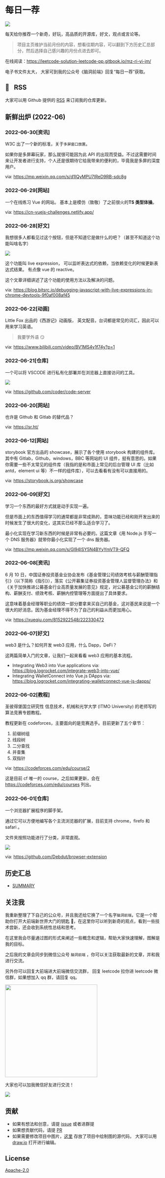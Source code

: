 # 每日一荐

![](https://tva1.sinaimg.cn/large/006y8mN6ly1g8d0sktqrwj30hs07maae.jpg)

每天给你推荐一个新奇，好玩，高品质的开源库，好文，观点或言论等。

> 项目主页维护当前月份的内容，想看往期内容，可以翻到下方历史汇总部分，然后选择自己感兴趣的月份点进去即可。

在线阅读：https://leetcode-solution-leetcode-pp.gitbook.io/mz-ri-yi-jm/

电子书文件太大， 大家可到我的公众号《脑洞前端》回复“每日一荐”获取。

## :newspaper: &nbsp; RSS

大家可以用 Github 提供的 [RSS](https://github.com/azl397985856/daily-featured/commits.atom) 来订阅我的仓库更新。

## 新鲜出炉 (2022-06)

### 2022-06-30[资讯]

W3C 出了一个新的标准，关于`多屏窗口放置`。

如果你是多屏幕玩家，那么就很可能因为此 API 的出现而受益。不过这需要时间来让开发者进行支持，个人还是很期待它给我带来的便利的，毕竟我是多屏的深度用户。

via: https://mp.weixin.qq.com/s/d1IQyMPU7IReD9RB-sdc8g

### 2022-06-29[网站]

一个在线练习 Vue 的网站。 基本上是模仿（致敬）了之前很火的**TS 类型体操**。

via: https://cn-vuejs-challenges.netlify.app/

### 2022-06-28[好文]

我想很多人都看见过这个按钮，但是不知道它是做什么的吧？（甚至不知道这个功能叫啥名字）

![](https://tva1.sinaimg.cn/large/e6c9d24ely1h46sa9axx2j21kq05qgnp.jpg)

这个功能叫 live expression， 可以监听表达式的依赖，当依赖变化的时候更新表达式结果。 有点像 vue 的 reactive。

这个文章详细讲述了这个功能的使用方法以及解决的问题。

via: https://blog.bitsrc.io/debugging-javascript-with-live-expressions-in-chrome-devtools-9f0af008af45

### 2022-06-22[动画]

Little Fox 出品的《西游记》动画版， 英文配音。台词都是常见的词汇，因此可以用来学习英语。

> 我要学外语 😏

via: https://www.bilibili.com/video/BV1MS4y1f74y?p=1

### 2022-06-21[仓库]

一个可以将 VSCODE 进行私有化部署并在浏览器上直接访问的工具。

![](https://tva1.sinaimg.cn/large/e6c9d24ely1h4i207hb75j217j0u042p.jpg)

via: https://github.com/coder/code-server

### 2022-06-20[网站]

也许是 Github 和 Gitlab 的替代品？

via: https://sr.ht/

### 2022-06-12[网站]

storybook 官方出品的 showcase，展示了各个使用 storybook 构建的组件库。其中有 Gitlab，Github，windows，BBC 等网站的 UI 组件，挺有意思的。如果你需要一些不太常见的组件库（我指的是和市面上常见的后台管理 UI 库（比如 antd，element ui 等）不一样的组件库），可以去看看有没有可以直接用的。

via: https://storybook.js.org/showcase

### 2022-06-09[好文]

学习一个东西的最好方式就是动手实现一遍。

但是市面上的东西值得学习的通常都是非常成熟的，意味功能已经和刚开发出来的时候发生了很大的变化，这其实已经不那么适合学习了。

最小化实现在学习新东西的时候是非常有必要的。这篇文章《用 Node.js 手写一个 DNS 服务器》就带你最小化实现了一个 dns 服务器。

via: https://mp.weixin.qq.com/s/Gl94ISY5N4BYyYmVT9-QFQ

### 2022-06-08[资讯]

6 月 10 日，中国证券投资基金业协会发布《基金管理公司绩效考核与薪酬管理指引》（以下简称《指引》），落实《公开募集证券投资基金管理人监督管理办法》和《关于加快推进公募基金行业高质量发展的意见》规定，对公募基金公司的薪酬结构、薪酬支付、绩效考核、薪酬内控管理等方面提出了具体要求。

这意味着基金经理等职业的绩效一部分要拿来买自己的基金，这对基民来说是一个很大的好消息。因为基金经理不得不为了自己的利益从而更加用心。

via: https://xueqiu.com/8152922548/222330472

### 2022-06-07[好文]

web3 是什么？如何开发 web3 应用，什么 Dapp，DeFi？

这两篇简单入门的文章，让我们一起来看看 web3 应用的基本流程。

- Integrating Web3 into Vue applications via: https://blog.logrocket.com/integrate-web3-into-vue/
- Integrating WalletConnect into Vue.js DApps via: https://blog.logrocket.com/integrating-walletconnect-vue-js-dapps/

### 2022-06-02[教程]

圣彼得堡国立研究性 信息技术，机械和光学大学 (ITMO University) 的老师写的算法竞赛专题教程。

教程更新在 codeforces，主要面向的是竞赛选手。目前更新了五个章节：

1. 前缀树组
2. 线段树
3. 二分查找
4. 并查集
5. 双指针

via: https://codeforces.com/edu/course/2

这是目前 cf 唯一的 course，之后如果更新，会在 https://codeforces.com/edu/courses 列出。

### 2022-06-01[仓库]

一个浏览器扩展程序的脚手架。

通过它可以方便地编写各个主流浏览器的扩展，目前支持 chrome，firefo 和 safari 。

文件夹按照功能进行了分类，非常直观。

![](https://tva1.sinaimg.cn/large/e6c9d24ely1h2wgo5iylgj21b20qq0ve.jpg)

via: https://github.com/Debdut/browser-extension

## 历史汇总

- [SUMMARY](./SUMMARY.md)

## 关注我

我重新整理了下自己的公众号，并且我还给它换了一个名字`脑洞前端`，它是一个帮助你打开大前端新世界大门的钥匙 🔑，在这里你可以听到新奇的观点，看到一些技术尝新，还会收到系统性总结和思考。

在这里我会尽量通过图的形式来阐述一些概念和逻辑，帮助大家快速理解，图解是我的目标。

之后我的文章会同步到微信公众号 `脑洞前端` ，你可以关注获取最新的文章，并和我进行交流。

另外你可以回复大前端进大前端微信交流群， 回复 leetcode 拉你进 leetcode 微信群，如果想加入 qq 群，请回复 qq。

<img width="300" src="https://tva1.sinaimg.cn/large/006y8mN6ly1g7he9xdtmyj30by0byaac.jpg">

大家也可以加我微信好友进行交流！

![](https://tva1.sinaimg.cn/large/008i3skNly1gx11szd02ej30e80e8dg3.jpg)

## 贡献

- 如果有想法和创意，请提 [issue](https://github.com/azl397985856/daily-featured/issues) 或者进群提
- 如果想贡献代码，请提 [PR](https://github.com/azl397985856/daily-featured/pulls)
- 如果需要修改项目中图片，[这里](./assets/) 存放了项目中绘制图的源代码， 大家可以用 [draw.io](https://www.draw.io/) 打开进行编辑。

## License

[Apache-2.0](./LICENSE)
